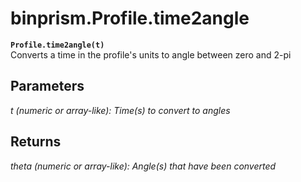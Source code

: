# binprism.Profile.time2angle
**`Profile.time2angle(t)`** <br />
Converts a time in the profile's units to angle between zero and 2-pi

## Parameters
*t (numeric or array-like): Time(s) to convert to angles*

## Returns
*theta (numeric or array-like): Angle(s) that have been converted*
